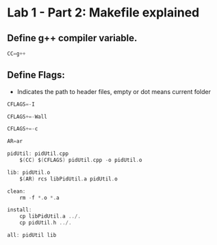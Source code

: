 
# Lab 1 - Part 2: Makefile explained

## Define g++ compiler variable. 
```C
CC=g++
```
## Define Flags:

- Indicates the path to header files, empty or dot means current folder
```C
CFLAGS=-I
```
```C++
CFLAGS+=-Wall
```
```C
CFLAGS+=-c
```
```C
AR=ar
```
```C
pidUtil: pidUtil.cpp
    $(CC) $(CFLAGS) pidUtil.cpp -o pidUtil.o
```
```C
lib: pidUtil.o
    $(AR) rcs libPidUtil.a pidUtil.o
```
```C
clean:
    rm -f *.o *.a
```
```C
install:
    cp libPidUtil.a ../.
    cp pidUtil.h ../.
```

```C
all: pidUtil lib
```